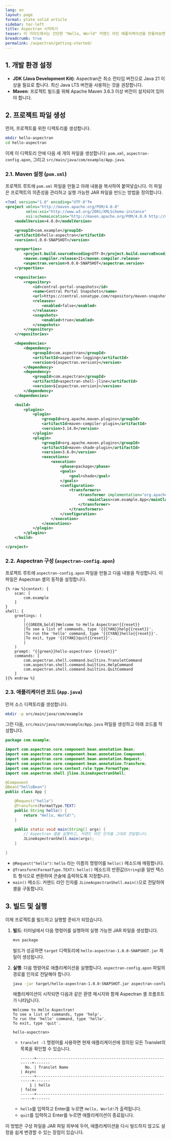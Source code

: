 ```yaml
---
lang: en
layout: page
format: plate solid article
sidebar: toc-left
title: Aspectran 시작하기
teaser: 이 가이드에서는 간단한 "Hello, World" 커맨드 라인 애플리케이션을 만들어보면서 Aspectran 프로젝트를 시작하는 방법을 안내합니다.
breadcrumb: true
permalink: /aspectran/getting-started/
---
```


## 1. 개발 환경 설정

*   **JDK (Java Development Kit)**: Aspectran은 최소 런타임 버전으로 Java 21 이상을 필요로 합니다. 최신 Java LTS 버전을 사용하는 것을 권장합니다.
*   **Maven**: 프로젝트 빌드를 위해 Apache Maven 3.6.3 이상 버전이 설치되어 있어야 합니다.

## 2. 프로젝트 파일 생성

먼저, 프로젝트를 위한 디렉토리를 생성합니다.

```bash
mkdir hello-aspectran
cd hello-aspectran
```

이제 이 디렉토리 안에 다음 세 개의 파일을 생성합니다: `pom.xml`, `aspectran-config.apon`, 그리고 `src/main/java/com/example/App.java`.

### 2.1. Maven 설정 (`pom.xml`)

프로젝트 루트에 `pom.xml` 파일을 만들고 아래 내용을 복사하여 붙여넣습니다. 이 파일은 프로젝트의 의존성을 관리하고 실행 가능한 JAR 파일을 만드는 방법을 정의합니다.

```xml
<?xml version="1.0" encoding="UTF-8"?>
<project xmlns="http://maven.apache.org/POM/4.0.0"
         xmlns:xsi="http://www.w3.org/2001/XMLSchema-instance"
         xsi:schemaLocation="http://maven.apache.org/POM/4.0.0 http://maven.apache.org/xsd/maven-4.0.0.xsd">
    <modelVersion>4.0.0</modelVersion>

    <groupId>com.example</groupId>
    <artifactId>hello-aspectran</artifactId>
    <version>1.0.0-SNAPSHOT</version>

    <properties>
        <project.build.sourceEncoding>UTF-8</project.build.sourceEncoding>
        <maven.compiler.release>21</maven.compiler.release>
        <aspectran.version>9.0.0-SNAPSHOT</aspectran.version>
    </properties>

    <repositories>
        <repository>
            <id>central-portal-snapshots</id>
            <name>Central Portal Snapshots</name>
            <url>https://central.sonatype.com/repository/maven-snapshots/</url>
            <releases>
                <enabled>false</enabled>
            </releases>
            <snapshots>
                <enabled>true</enabled>
            </snapshots>
        </repository>
    </repositories>

    <dependencies>
        <dependency>
            <groupId>com.aspectran</groupId>
            <artifactId>aspectran-logging</artifactId>
            <version>${aspectran.version}</version>
        </dependency>
        <dependency>
            <groupId>com.aspectran</groupId>
            <artifactId>aspectran-shell-jline</artifactId>
            <version>${aspectran.version}</version>
        </dependency>
    </dependencies>

    <build>
        <plugins>
            <plugin>
                <groupId>org.apache.maven.plugins</groupId>
                <artifactId>maven-compiler-plugin</artifactId>
                <version>3.14.0</version>
            </plugin>
            <plugin>
                <groupId>org.apache.maven.plugins</groupId>
                <artifactId>maven-shade-plugin</artifactId>
                <version>3.6.0</version>
                <executions>
                    <execution>
                        <phase>package</phase>
                        <goals>
                            <goal>shade</goal>
                        </goals>
                        <configuration>
                            <transformers>
                                <transformer implementation="org.apache.maven.plugins.shade.resource.ManifestResourceTransformer">
                                    <mainClass>com.example.App</mainClass>
                                </transformer>
                            </transformers>
                        </configuration>
                    </execution>
                </executions>
            </plugin>
        </plugins>
    </build>

</project>
```

### 2.2. Aspectran 구성 (`aspectran-config.apon`)

프로젝트 루트에 `aspectran-config.apon` 파일을 만들고 다음 내용을 작성합니다. 이 파일은 Aspectran 셸의 동작을 설정합니다.

```apon
{% raw %}context: {
    scan: [
        com.example
    ]
}
shell: {
    greetings: (
        |
        |{{GREEN,bold}}Welcome to Hello Aspectran!{{reset}}
        |To see a list of commands, type '{{CYAN}}help{{reset}}'.
        |To run the 'hello' command, type '{{CYAN}}hello{{reset}}'.
        |To exit, type '{{CYAN}}quit{{reset}}'.
        |
    )
    prompt: "{{green}}hello-aspectran> {{reset}}"
    commands: [
        com.aspectran.shell.command.builtins.TransletCommand
        com.aspectran.shell.command.builtins.HelpCommand
        com.aspectran.shell.command.builtins.QuitCommand
    ]
}{% endraw %}
```

### 2.3. 애플리케이션 코드 (`App.java`)

먼저 소스 디렉토리를 생성합니다.
```bash
mkdir -p src/main/java/com/example
```
그런 다음, `src/main/java/com/example/App.java` 파일을 생성하고 아래 코드를 작성합니다.

```java
package com.example;

import com.aspectran.core.component.bean.annotation.Bean;
import com.aspectran.core.component.bean.annotation.Component;
import com.aspectran.core.component.bean.annotation.Request;
import com.aspectran.core.component.bean.annotation.Transform;
import com.aspectran.core.context.rule.type.FormatType;
import com.aspectran.shell.jline.JLineAspectranShell;

@Component
@Bean("helloBean")
public class App {

    @Request("hello")
    @Transform(FormatType.TEXT)
    public String hello() {
        return "Hello, World!";
    }

    public static void main(String[] args) {
        // Aspectran 셸을 실행하고, 커맨드 라인 인자를 그대로 전달합니다.
        JLineAspectranShell.main(args);
    }

}
```
*   `@Request("hello")`: `hello` 라는 이름의 명령어를 `hello()` 메소드에 매핑합니다.
*   `@Transform(FormatType.TEXT)`: `hello()` 메소드의 반환값(`String`)을 일반 텍스트 형식으로 변환하여 콘솔에 출력하도록 지정합니다.
*   `main()` 메소드: 커맨드 라인 인자를 `JLineAspectranShell.main()`으로 전달하여 셸을 구동합니다.

## 3. 빌드 및 실행

이제 프로젝트를 빌드하고 실행할 준비가 되었습니다.

1.  **빌드**: 터미널에서 다음 명령어를 실행하여 실행 가능한 JAR 파일을 생성합니다.
    ```bash
    mvn package
    ```
    빌드가 성공하면 `target` 디렉토리에 `hello-aspectran-1.0.0-SNAPSHOT.jar` 파일이 생성됩니다.

2.  **실행**: 다음 명령어로 애플리케이션을 실행합니다. `aspectran-config.apon` 파일의 경로를 인자로 전달해야 합니다.
    ```bash
    java -jar target/hello-aspectran-1.0.0-SNAPSHOT.jar aspectran-config.apon
    ```

    애플리케이션이 시작되면 다음과 같은 환영 메시지와 함께 Aspectran 셸 프롬프트가 나타납니다.
    ```
    Welcome to Hello Aspectran!
    To see a list of commands, type 'help'.
    To run the 'hello' command, type 'hello'.
    To exit, type 'quit'.

    hello-aspectran>
    ```
    *   `translet -l` 명령어를 사용하면 현재 애플리케이션에 정의된 모든 Translet의 목록을 확인할 수 있습니다.
        ```text
        ------+-------------------------------------------------------------+-------
          No. | Translet Name                                               | Async
        ------+-------------------------------------------------------------+-------
            1 | hello                                                       | false
        ------+-------------------------------------------------------------+-------
        ```
    *   `hello`를 입력하고 Enter를 누르면 `Hello, World!`가 출력됩니다.
    *   `quit`를 입력하고 Enter를 누르면 애플리케이션이 종료됩니다.

이 방법은 구성 파일을 JAR 파일 외부에 두어, 애플리케이션을 다시 빌드하지 않고도 설정을 쉽게 변경할 수 있는 장점이 있습니다.